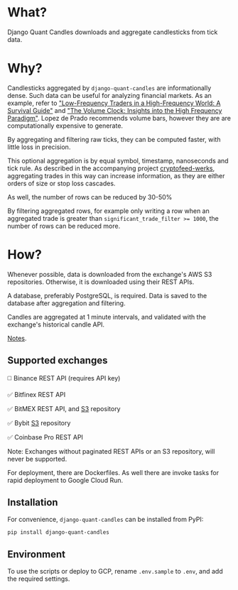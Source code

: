 # What?

Django Quant Candles downloads and aggregate candlesticks from tick data.

# Why?

Candlesticks aggregated by `django-quant-candles` are informationally dense. Such data can be useful for analyzing financial markets. As an example, refer to ["Low-Frequency Traders in a High-Frequency World: A Survival Guide"](https://papers.ssrn.com/sol3/papers.cfm?abstract_id=2150876) and ["The Volume Clock: Insights into the High Frequency Paradigm"](https://papers.ssrn.com/sol3/papers.cfm?abstract_id=2034858). Lopez de Prado recommends volume bars, however they are are computationally expensive to generate.

By aggregating and filtering raw ticks, they can be computed faster, with little loss in precision.

This optional aggregation is by equal symbol, timestamp, nanoseconds and tick rule. As described in the accompanying project [cryptofeed-werks](https://github.com/globophobe/cryptofeed-werks), aggregating trades in this way can increase information, as they are either orders of size or stop loss cascades.

As well, the number of rows can be reduced by 30-50%

By filtering aggregated rows, for example only writing a row when an aggregated trade is greater than `significant_trade_filter >= 1000`, the number of rows can be reduced more.

# How?

Whenever possible, data is downloaded from the exchange's AWS S3 repositories. Otherwise, it is downloaded using their REST APIs. 

A database, preferably PostgreSQL, is required. Data is saved to the database after aggregation and filtering. 

Candles are aggregated at 1 minute intervals, and validated with the exchange's historical candle API.

[Notes](https://github.com/globophobe/django-quant-candles/blob/main/NOTES.md).


Supported exchanges
-------------------

:white_medium_square: Binance REST API (requires API key)

:white_check_mark: Bitfinex REST API

:white_check_mark: BitMEX REST API, and [S3](https://public.bitmex.com/) repository

:white_check_mark: Bybit [S3](https://public.bybit.com/) repository

:white_check_mark: Coinbase Pro REST API

Note: Exchanges without paginated REST APIs or an S3 repository, will never be supported.

For deployment, there are Dockerfiles. As well there are invoke tasks for rapid deployment to Google Cloud Run.


Installation
------------

For convenience, `django-quant-candles` can be installed from PyPI:

```
pip install django-quant-candles
```

Environment
-----------

To use the scripts or deploy to GCP, rename `.env.sample` to `.env`, and add the required settings.
